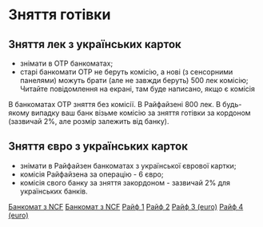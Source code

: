# Зняття готівки

## Зняття лек з українських карток

- знімати в ОТР банкоматах;
- старі банкомати ОТР не беруть комісію, а нові (з сенсорними панелями) можуть брати (але не завжди беруть) 500 лек комісію; 
Читайте повідомлення на екрані, там буде написано, якщо є комісія
  
В банкоматах ОТР зняття без комісії. В Райфайзені 800 лек.
<note>
В будь-якому випадку ваш банк візьме комісію за зняття готівки за кордоном (зазвичай 2%, але розмір залежить від банку).
</note>

## Зняття євро з українських карток

- знімати в Райфайзен банкоматах з української єврової картки;
- комісія Райфайзена за операцію - 6 євро;
- комісія свого банку за зняття закордоном - зазвичай 2% для українських банків.

<seealso>
  <category ref="atm">
    <a href="https://maps.app.goo.gl/iss8rTRqDh1XKMCu9?g_st=ic">Банкомат з NCF</a>
    <a href="https://maps.app.goo.gl/ASMgdKBFi4qvSBYD7">Банкомат з NCF</a>
    <a href="https://maps.app.goo.gl/iss8rTRqDh1XKMCu9?g_st=ic">Райф 1</a>
    <a href="https://maps.app.goo.gl/2jhvQjJvo7vz4cw56?g_st=ic">Райф 2</a>
    <a href="https://maps.app.goo.gl/YUntvaTLjUr5deqD8?g_st=ic">Райф 3 (euro)</a>
    <a href="https://maps.app.goo.gl/d2FheWRG4PwMruzx6?g_st=ic">Райф 4 (euro)</a>
  </category>
</seealso>